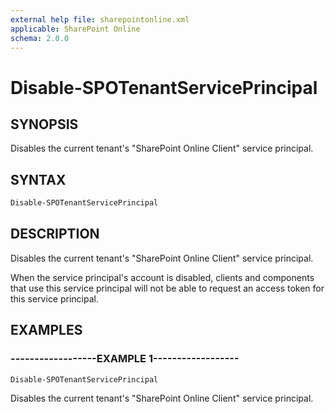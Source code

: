 ```yaml
---
external help file: sharepointonline.xml
applicable: SharePoint Online
schema: 2.0.0
---
```


# Disable-SPOTenantServicePrincipal

## SYNOPSIS

Disables the current tenant's "SharePoint Online Client" service principal.

## SYNTAX

```powershell
Disable-SPOTenantServicePrincipal
```

## DESCRIPTION
Disables the current tenant's "SharePoint Online Client" service principal.

When the service principal's account is disabled, clients and components that use this service principal
will not be able to request an access token for this service principal.

## EXAMPLES

### ------------------EXAMPLE 1------------------
```powershell
Disable-SPOTenantServicePrincipal
```

Disables the current tenant's "SharePoint Online Client" service principal.
